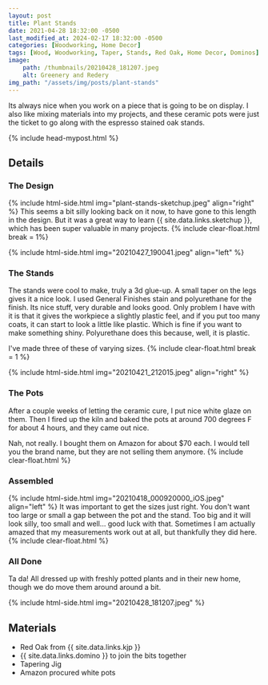 ```yaml
---
layout: post
title: Plant Stands
date: 2021-04-28 18:32:00 -0500
last_modified_at: 2024-02-17 18:32:00 -0500
categories: [Woodworking, Home Decor]
tags: [Wood, Woodworking, Taper, Stands, Red Oak, Home Decor, Dominos]
image: 
    path: /thumbnails/20210428_181207.jpeg
    alt: Greenery and Redery
img_path: "/assets/img/posts/plant-stands"
---
```


Its always nice when you work on a piece that is going to be on display.  I also like mixing materials into my projects, and these ceramic pots were just the ticket to go along with the espresso stained oak stands.

{% include head-mypost.html %}

## Details

### The Design

{% include html-side.html img="plant-stands-sketchup.jpeg" align="right" %}
This seems a bit silly looking back on it now, to have gone to this length in the design.  But it was a great way to learn {{ site.data.links.sketchup }}, which has been super valuable in many projects.
{% include clear-float.html break = 1%}

{% include html-side.html img="20210427_190041.jpeg" align="left" %}

### The Stands

The stands were cool to make, truly a 3d glue-up.  A small taper on the legs gives it a nice look.  I used General Finishes stain and polyurethane for the finish.  Its nice stuff, very durable and looks good.  Only problem I have with it is that it gives the workpiece a slightly plastic feel, and if you put too many coats, it can start to look a little like plastic.  Which is fine if you want to make something shiny.  Polyurethane does this because, well, it is plastic.

I've made three of these of varying sizes.
{% include clear-float.html break = 1 %}

{% include html-side.html img="20210421_212015.jpeg" align="right" %}

### The Pots

After a couple weeks of letting the ceramic cure, I put nice white glaze on them.  Then I fired up the kiln and baked the pots at around 700 degrees F for about 4 hours, and they came out nice.  

Nah, not really. I bought them on Amazon for about $70 each.  I would tell you the brand name, but they are not selling them anymore.
{% include clear-float.html %}

### Assembled

{% include html-side.html img="20210418_000920000_iOS.jpeg" align="left" %}
It was important to get the sizes just right.  You don't want too large or small a gap between the pot and the stand.  Too big and it will look silly, too small and well... good luck with that.  Sometimes I am actually amazed that my measurements work out at all, but thankfully they did here.
{% include clear-float.html %}

### All Done

Ta da!  All dressed up with freshly potted plants and in their new home, though we do move them around around a bit.

{% include html-side.html img="20210428_181207.jpeg" %}

## Materials

- Red Oak from {{ site.data.links.kjp }}
- {{ site.data.links.domino }} to join the bits together
- Tapering Jig
- Amazon procured white pots
